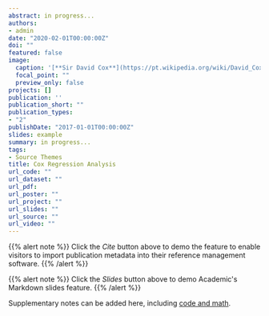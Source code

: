 ```yaml
---
abstract: in progress...
authors:
- admin
date: "2020-02-01T00:00:00Z"
doi: ""
featured: false
image:
  caption: '[**Sir David Cox**](https://pt.wikipedia.org/wiki/David_Cox)'
  focal_point: ""
  preview_only: false
projects: []
publication: ''
publication_short: ""
publication_types:
- "2"
publishDate: "2017-01-01T00:00:00Z"
slides: example
summary: in progress...
tags:
- Source Themes
title: Cox Regression Analysis
url_code: ""
url_dataset: ""
url_pdf:
url_poster: ""
url_project: ""
url_slides: ""
url_source: ""
url_video: ""
---
```


{{% alert note %}}
Click the *Cite* button above to demo the feature to enable visitors to import publication metadata into their reference management software.
{{% /alert %}}

{{% alert note %}}
Click the *Slides* button above to demo Academic's Markdown slides feature.
{{% /alert %}}

Supplementary notes can be added here, including [code and math](https://sourcethemes.com/academic/docs/writing-markdown-latex/).
